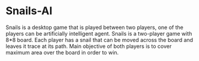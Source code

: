 # Snails-AI
Snails is a desktop game that is played between two players, one of the players can be artificially intelligent agent. Snails is a two-player game with 8*8 board. Each player has a snail that can be moved across the board and leaves it trace at its path. Main objective of both players is to cover maximum area over the board in order to win.
